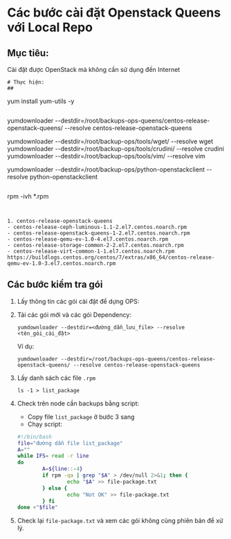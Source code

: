 # Các bước cài đặt Openstack Queens với Local Repo

## Mục tiêu:
Cài đặt được OpenStack mà không cần sử dụng đến Internet

```
# Thực hiện:
## 
```
yum install yum-utils -y
```

```
yumdownloader --destdir=/root/backups-ops-queens/centos-release-openstack-queens/ --resolve centos-release-openstack-queens

yumdownloader --destdir=/root/backup-ops/tools/wget/ --resolve wget
yumdownloader --destdir=/root/backup-ops/tools/crudini/ --resolve crudini
yumdownloader --destdir=/root/backup-ops/tools/vim/ --resolve vim


yumdownloader --destdir=/root/backup-ops/python-openstackclient --resolve python-openstackclient

```

```
rpm -ivh *.rpm
```


1. centos-release-openstack-queens
- centos-release-ceph-luminous-1.1-2.el7.centos.noarch.rpm
- centos-release-openstack-queens-1-2.el7.centos.noarch.rpm
- centos-release-qemu-ev-1.0-4.el7.centos.noarch.rpm
- centos-release-storage-common-2-2.el7.centos.noarch.rpm
- centos-release-virt-common-1-1.el7.centos.noarch.rpm
https://buildlogs.centos.org/centos/7/extras/x86_64/centos-release-qemu-ev-1.0-3.el7.centos.noarch.rpm
```

## Các bước kiểm tra gói
1. Lấy thông tin các gói cài đặt để dựng OPS:
2. Tải các gói mới và các gói Dependency:
    ```
    yumdownloader --destdir=<đường_dẫn_lưu_file> --resolve <tên_gói_cài_đặt>
    ```
    Ví dụ:
    ```
    yumdownloader --destdir=/root/backups-ops-queens/centos-release-openstack-queens/ --resolve centos-release-openstack-queens
    ```

3. Lấy danh sách các file `.rpm`
    ```
    ls -1 > list_package
    ```

4. Check trên node cần backups bằng script:
    - Copy file `list_package` ở bước 3 sang
    - Chạy script:
    ```sh
    #!/bin/bash
    file="đường dẫn file list_package"
    A=""
    while IFS= read -r line
    do
            A=${line::-4}
            if rpm -qa | grep "$A" > /dev/null 2>&1; then {
                    echo "$A" >> file-package.txt
            } else {
                    echo "Not OK" >> file-package.txt
            } fi
    done <"$file"
    ```

5. Check lại `file-package.txt` và xem các gói không cùng phiên bản để xử lý.
